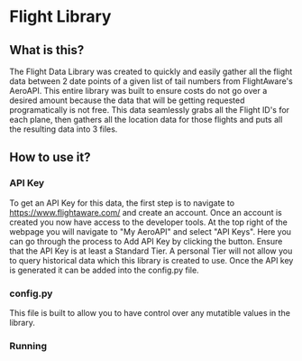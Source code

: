 # Flight Library

## What is this?
The Flight Data Library was created to quickly and easily gather all the flight data between 2 date points of a given list of tail numbers from FlightAware's AeroAPI. This entire library was built to ensure costs do not go over a desired amount because the data that will be getting requested programatically is not free. This data seamlessly grabs all the Flight ID's for each plane, then gathers all the location data for those flights and puts all the resulting data into 3 files.

## How to use it?

### API Key
To get an API Key for this data, the first step is to navigate to https://www.flightaware.com/ and create an account. Once an account is created you now have access to the developer tools. At the top right of the webpage you will navigate to "My AeroAPI" and select "API Keys". Here you can go through the process to Add API Key by clicking the button. Ensure that the API Key is at least a Standard Tier. A personal Tier will not allow you to query historical data which this library is created to use. Once the API key is generated it can be added into the config.py file.

### config.py
This file is built to allow you to have control over any mutatible values in the library. 

### Running
